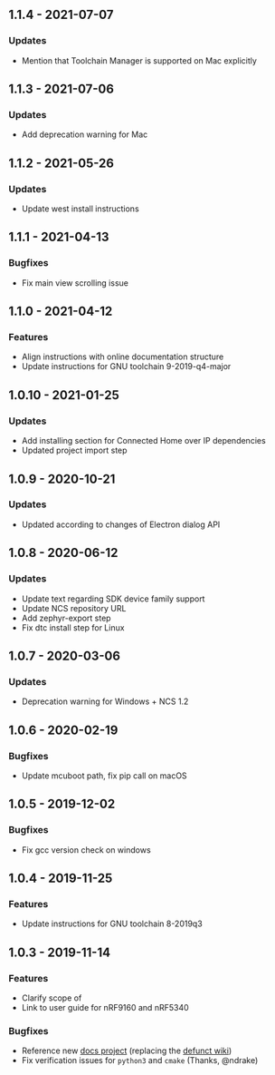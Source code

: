 ## 1.1.4 - 2021-07-07
### Updates
- Mention that Toolchain Manager is supported on Mac explicitly

## 1.1.3 - 2021-07-06
### Updates
- Add deprecation warning for Mac

## 1.1.2 - 2021-05-26
### Updates
- Update west install instructions

## 1.1.1 - 2021-04-13
### Bugfixes
- Fix main view scrolling issue

## 1.1.0 - 2021-04-12
### Features
- Align instructions with online documentation structure
- Update instructions for GNU toolchain 9-2019-q4-major

## 1.0.10 - 2021-01-25
### Updates
* Add installing section for Connected Home over IP dependencies
* Updated project import step

## 1.0.9 - 2020-10-21
### Updates
* Updated according to changes of Electron dialog API

## 1.0.8 - 2020-06-12
### Updates
- Update text regarding SDK device family support
- Update NCS repository URL
- Add zephyr-export step
- Fix dtc install step for Linux

## 1.0.7 - 2020-03-06
### Updates
- Deprecation warning for Windows + NCS 1.2

## 1.0.6 - 2020-02-19
### Bugfixes
- Update mcuboot path, fix pip call on macOS

## 1.0.5 - 2019-12-02
### Bugfixes
- Fix gcc version check on windows

## 1.0.4 - 2019-11-25
### Features
- Update instructions for GNU toolchain 8-2019q3

## 1.0.3 - 2019-11-14
### Features
- Clarify scope of
- Link to user guide for nRF9160 and nRF5340
### Bugfixes
- Reference new [docs project](https://nordicsemiconductor.github.io/pc-nrfconnect-docs/) (replacing the [defunct wiki](https://github.com/NordicSemiconductor/pc-nrfconnect-core/wiki))
- Fix verification issues for `python3` and `cmake` (Thanks, @ndrake)
